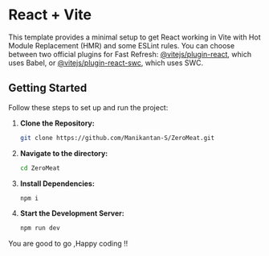 # React + Vite

This template provides a minimal setup to get React working in Vite with Hot Module Replacement (HMR) and some ESLint rules. You can choose between two official plugins for Fast Refresh: [@vitejs/plugin-react](https://github.com/vitejs/vite-plugin-react/blob/main/packages/plugin-react/README.md), which uses Babel, or [@vitejs/plugin-react-swc](https://github.com/vitejs/vite-plugin-react-swc), which uses SWC.

## Getting Started

Follow these steps to set up and run the project:

1. **Clone the Repository:**

   ```bash
   git clone https://github.com/Manikantan-S/ZeroMeat.git

2. **Navigate to the directory:**

   ```bash
   cd ZeroMeat
2. **Install Dependencies:**

   ```bash
   npm i
3. **Start the Development Server:**

   ```bash
   npm run dev

You are good to go ,Happy coding !!
   

